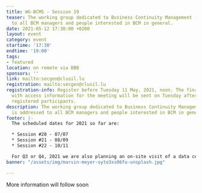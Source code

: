 ```yaml
---
title: WG-BCMS - Session 19
teaser: The working group dedicated to Business Continuity Management (BCMS) is addressed
  to all BCM managers and people interested in BCM in general.
date: 2021-05-12 17:30:00 +0200
layout: event
category: event
startime: '17:30'
endtime: '19:00'
tags:
- featured
location: on remote via BBB
sponsors: ''
link: mailto:secgen@clusil.lu
registration: mailto:secgen@clusil.lu
registration-info: Register before Tuesday 11 May, 2021, noon. The final confirmation
  with access information for the meeting will be sent on Tuesday afternoon to all
  registered participants.
description: The working group dedicated to Business Continuity Management (BCMS)
  is addressed to all BCM managers and people interested in BCM in general.
footer: |-
  The scheduled dates for 2021 so far are:

  * Session #20 - 07/07
  * Session #21 - 08/09
  * Session #22 - 10/11

  For Q3 or Q4, 2021 we are also planning an on-site visit of a data center.
banner: "/assets/img/marvin-meyer-syto3xs06fu-unsplash.jpg"

---
```

More information will follow soon